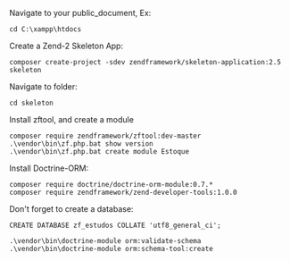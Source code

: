 Navigate to your public_document, Ex:
```  
cd C:\xampp\htdocs
```  

Create a Zend-2 Skeleton App:
```  
composer create-project -sdev zendframework/skeleton-application:2.5 skeleton
```  

Navigate to folder:
```  
cd skeleton
```  

Install zftool, and create a module
```  
composer require zendframework/zftool:dev-master
.\vendor\bin\zf.php.bat show version
.\vendor\bin\zf.php.bat create module Estoque
```  

Install Doctrine-ORM:
```  
composer require doctrine/doctrine-orm-module:0.7.*
composer require zendframework/zend-developer-tools:1.0.0
```  

Don't forget to create a database:
```  
CREATE DATABASE zf_estudos COLLATE 'utf8_general_ci';
```  

```  
.\vendor\bin\doctrine-module orm:validate-schema
.\vendor\bin\doctrine-module orm:schema-tool:create
```  